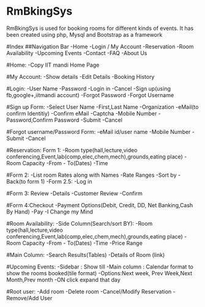 RmBkingSys
==========

RmBkingSys is used for booking rooms for different kinds of events. It has been created using php, Mysql and Bootstrap as a framework

#Index
##Navigation Bar
-Home
-Login / My Account
-Reservation
-Room Availability
-Upcoming Events
-Contact
-FAQ
-About Us

#Home:
-Copy IIT mandi Home Page

#My Account:
-Show details
-Edit Details
-Booking History

#Login:
-User Name
-Password
-Login in
-Cancel
-Sign up(using fb,google+,iitmandi account)
-Forgot Password
-Forgot Username

#Sign up Form:
-Select User Name
-First,Last Name
-Organization
-eMail(to confirm Identitiy)
-Confirm eMail
-Captcha
-Mobile Number
-Password,Confirm Password
-Submit
-Cancel

#Forgot  username/Password Form:
-eMail id/user name
-Mobile Number
-Submit
-Cancel

#Reservation:
Form 1:
-Room type(hall,lecture,video conferencing,Event,lab(comp,elec,chem,mech),grounds,eating place)
-Room Capacity
-From - To(Dates)
-Time

#Form 2:
-List room Rates along with Names
-Rate Ranges
-Sort by
-Back(to form 1)
-Form 2.5:
-Log in

#Form 3: Review
-Details
-Customer Review
-Confirm

#Form 4:Checkout
-Payment Options(Debit, Credit, DD, Net Banking,Cash By Hand)
-Pay
-I Change my Mind

#Room Availability:
-Side Column(Search/sort BY):
-Room type(hall,lecture,video conferencing,Event,lab(comp,elec,chem,mech),grounds,eating place)
-Room Capacity
-From - To(Dates)
-Time
-Price Range


#Main Column:
-Search Results(Tables)
-Details of Room (link)

#Upcoming Events:
-Sidebar : Show till
-Main column : Calendar format to show the rooms booked(tile format)
-Options:Next week, Prev Week,Next Month,Prev month
-ON click expand that day

#Root user:
-Add room 
-Delete room
-Cancel/Modify Reservation
-Remove/Add User